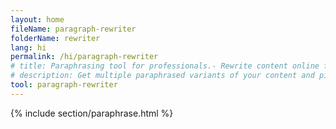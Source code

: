 ```yaml
---
layout: home
fileName: paragraph-rewriter
folderName: rewriter
lang: hi
permalink: /hi/paragraph-rewriter
# title: Paraphrasing tool for professionals.- Rewrite content online for free.
# description: Get multiple paraphrased variants of your content and pick the best variant for your use case. Only tool which provides this feature. Try it out now !
tool: paragraph-rewriter
---
```

{% include section/paraphrase.html %}
